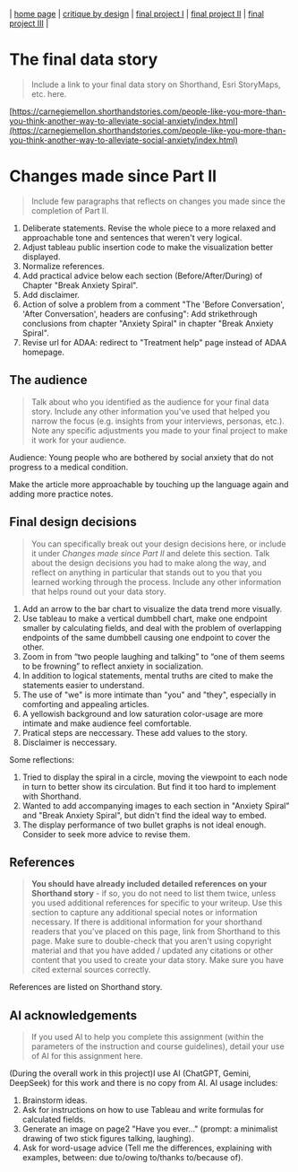 | [home page](https://serena-xue.github.io/2025Spring-Telling-Stories-with-Data/) | [critique by design](critique-by-design) | [final project I](final-project-part-one) | [final project II](final-project-part-two) | [final project III](final-project-part-three) |

# The final data story
> Include a link to your final data story on Shorthand, Esri StoryMaps, etc. here. 

[https://carnegiemellon.shorthandstories.com/people-like-you-more-than-you-think-another-way-to-alleviate-social-anxiety/index.html](https://carnegiemellon.shorthandstories.com/people-like-you-more-than-you-think-another-way-to-alleviate-social-anxiety/index.html)

# Changes made since Part II
> Include few paragraphs that reflects on changes you made since the completion of Part II. 

1. Deliberate statements. Revise the whole piece to a more relaxed and approachable tone and sentences that weren't very logical.
2. Adjust tableau public insertion code to make the visualization better displayed.
3. Normalize references.
4. Add practical advice below each section (Before/After/During) of Chapter "Break Anxiety Spiral".
5. Add disclaimer.
6. Action of solve a problem from a comment "The 'Before Conversation', 'After Conversation', headers are confusing": Add strikethrough conclusions from chapter "Anxiety Spiral" in chapter "Break Anxiety Spiral".
7. Revise url for ADAA: redirect to "Treatment help" page instead of ADAA homepage.

## The audience
> Talk about who you identified as the audience for your final data story.  Include any other information you've used that helped you narrow the focus (e.g. insights from your interviews, personas, etc.).  Note any specific adjustments you made to your final project to make it work for your audience.

Audience: Young people who are bothered by social anxiety that do not progress to a medical condition. 

Make the article more approachable by touching up the language again and adding more practice notes.

## Final design decisions
> You can specifically break out your design decisions here, or include it under *Changes made since Part II* and delete this section. Talk about the design decisions you had to make along the way, and reflect on anything in particular that stands out to you that you learned working through the process. Include any other information that helps round out your data story. 

1. Add an arrow to the bar chart to visualize the data trend more visually.
2. Use tableau to make a vertical dumbbell chart, make one endpoint smaller by calculating fields, and deal with the problem of overlapping endpoints of the same dumbbell causing one endpoint to cover the other.
3. Zoom in from “two people laughing and talking” to “one of them seems to be frowning” to reflect anxiety in socialization.
4. In addition to logical statements, mental truths are cited to make the statements easier to understand.
5. The use of "we" is more intimate than "you" and "they", especially in comforting and appealing articles.
6. A yellowish background and low saturation color-usage are more intimate and make audience feel comfortable.
7. Pratical steps are neccessary. These add values to the story.
8. Disclaimer is neccessary.

Some reflections: 
1. Tried to display the spiral in a circle, moving the viewpoint to each node in turn to better show its circulation. But find it too hard to implement with Shorthand.
2. Wanted to add accompanying images to each section in "Anxiety Spiral" and "Break Anxiety Spiral", but didn't find the ideal way to embed.
3. The display performance of two bullet graphs is not ideal enough. Consider to seek more advice to revise them.
   
## References
> **You should have already included detailed references on your Shorthand story** - if so, you do not need to list them twice, unless you used additional references for specific to your writeup. Use this section to capture any additional special notes or information necessary. If there is additional information for your shorthand readers that you've placed on this page, link from Shorthand to this page. Make sure to double-check that you aren't using copyright material and that you have added / updated any citations or other content that you used to create your data story.  Make sure you have cited external sources correctly.

References are listed on Shorthand story.

## AI acknowledgements
> If you used AI to help you complete this assignment (within the parameters of the instruction and course guidelines), detail your use of AI for this assignment here.

(During the overall work in this project)I use AI (ChatGPT, Gemini, DeepSeek) for this work and there is no copy from AI. AI usage includes:

1. Brainstorm ideas.
2. Ask for instructions on how to use Tableau and write formulas for calculated fields.
3. Generate an image on page2 "Have you ever..." (prompt: a minimalist drawing of two stick figures talking, laughing).
4. Ask for word-usage advice (Tell me the differences, explaining with examples, between: due to/owing to/thanks to/because of).
